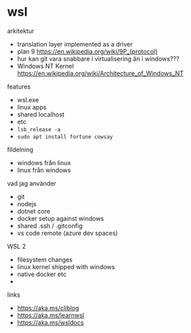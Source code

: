 # wsl

arkitektur
 - translation layer implemented as a driver
 - plan 9 https://en.wikipedia.org/wiki/9P_(protocol)
 - hur kan git vara snabbare i virtualisering än i windows???
 - Windows NT Kernel https://en.wikipedia.org/wiki/Architecture_of_Windows_NT
 
features
 - wsl.exe
 - linux apps
 - shared localhost
 - etc
 - `lsb_release -a`
 - `sudo apt install fortune cowsay`

fildelning
 - windows från linux
 - linux från windows
 
vad jag använder
 - git
 - nodejs
 - dotnet core
 - docker setup against windows
 - shared .ssh / .gitconfig
 - vs code remote (azure dev spaces)
 
WSL 2
 - filesystem changes
 - linux kernel shipped with windows
 - native docker etc
 - 
 
links
 - https://aka.ms/cliblog
 - https://aka.ms/learnwsl
 - https://aka.ms/wsldocs
